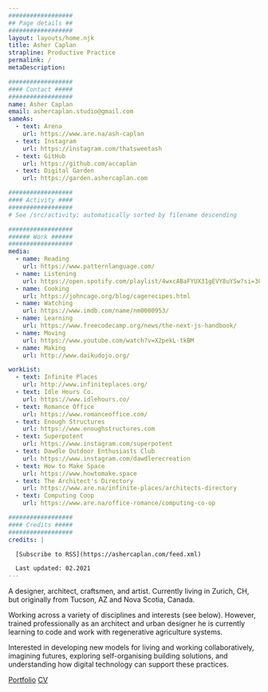 ```yaml
---
##################
## Page details ##
##################
layout: layouts/home.njk
title: Asher Caplan
strapline: Productive Practice
permalink: /
metaDescription:

##################
#### Contact #####
##################
name: Asher Caplan
email: ashercaplan.studio@gmail.com
sameAs:
  - text: Arena
    url: https://www.are.na/ash-caplan
  - text: Instagram
    url: https://instagram.com/thatsweetash
  - text: GitHub
    url: https://github.com/accaplan
  - text: Digital Garden
    url: https://garden.ashercaplan.com

##################
#### Activity ####
##################
# See /src/activity; automatically sorted by filename descending

##################
###### Work ######
##################
media:
  - name: Reading
    url: https://www.patternlanguage.com/
  - name: Listening
    url: https://open.spotify.com/playlist/4wxcABaFYUX31gEVY8uYSw?si=3GxcY6xrS2Gojow4UOsHNg/
  - name: Cooking
    url: https://johncage.org/blog/cagerecipes.html
  - name: Watching
    url: https://www.imdb.com/name/nm0000953/
  - name: Learning
    url: https://www.freecodecamp.org/news/the-next-js-handbook/
  - name: Moving
    url: https://www.youtube.com/watch?v=X2pekL-tkBM
  - name: Making
    url: http://www.daikudojo.org/

workList:
  - text: Infinite Places
    url: http://www.infiniteplaces.org/
  - text: Idle Hours Co.
    url: https://www.idlehours.co/
  - text: Romance Office
    url: https://www.romanceoffice.com/
  - text: Enough Structures
    url: https://www.enoughstructures.com
  - text: Superpotent
    url: https://www.instagram.com/superpotent
  - text: Dawdle Outdoor Enthusiasts Club
    url: https://www.instagram.com/dawdlerecreation
  - text: How to Make Space
    url: https://www.howtomake.space
  - text: The Architect's Directory
    url: https://www.are.na/infinite-places/architects-directory
  - text: Computing Coop
    url: https://www.are.na/office-romance/computing-co-op

##################
#### Credits #####
##################
credits: |

  [Subscribe to RSS](https://ashercaplan.com/feed.xml)

  Last updated: 02.2021
---
```


A designer, architect, craftsmen, and artist. Currently living in Zurich, CH, but originally from Tucson, AZ and Nova Scotia, Canada.

Working across a variety of disciplines and interests (see below). However, trained professionally as an architect and urban designer he is currently learning to code and work with regenerative agriculture systems.

Interested in developing new models for living and working collaboratively, imagining futures, exploring self-organising building solutions, and understanding how digital technology can support these practices.

[Portfolio](https://drive.google.com/file/d/1DjceT4vni005HM5C8PxLWUVzBl6rNBNb/view?usp=sharing)
[CV](https://drive.google.com/file/d/1G9Nwapqvben7-jk85fntrwZqfEZFiErg/view?usp=sharing)